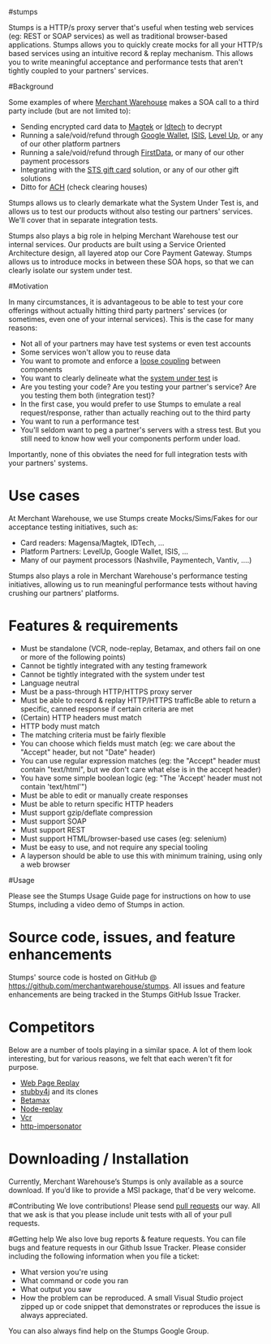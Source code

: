 #stumps

Stumps is a HTTP/s proxy server that's useful when testing web services (eg: REST or SOAP services) as well as traditional browser-based applications. Stumps allows you to quickly create mocks for all your HTTP/s based services using an intuitive record & replay mechanism. This allows you to write meaningful acceptance and performance tests that aren't tightly coupled to your partners' services.

#Background

Some examples of where [Merchant Warehouse](http://www.merchantwarehouse.com/) makes a SOA call to a third party include (but are not limited to):

* Sending encrypted card data to [Magtek](http://www.magtek.com/) or [Idtech](http://www.idtechproducts.com/) to decrypt
* Running a sale/void/refund through [Google Wallet](http://www.google.com/wallet/), [ISIS](https://www.paywithisis.com/), [Level Up](https://www.thelevelup.com/), or any of our other platform partners
* Running a sale/void/refund through [FirstData](https://www.firstdata.com/en_us/home.html), or many of our other payment processors
* Integrating with the [STS gift card](http://smarttransactions.com/) solution, or any of our other gift solutions
* Ditto for [ACH](http://en.wikipedia.org/wiki/Automated_Clearing_House) (check clearing houses)

Stumps allows us to clearly demarkate what the System Under Test is, and allows us to test our products without also testing our partners' services. We'll cover that in separate integration tests. 

Stumps also plays a big role in helping Merchant Warehouse test our internal services. Our products are built using a Service Oriented Architecture design, all layered atop our Core Payment Gateway. Stumps allows us to introduce mocks in between these SOA hops, so that we can clearly isolate our system under test.

#Motivation

In many circumstances, it is advantageous to be able to test your core offerings without actually hitting third party partners' services (or sometimes, even one of your internal services). This is the case for many reasons:

* Not all of your partners may have test systems or even test accounts
* Some services won't allow you to reuse data
* You want to promote and enforce a [loose coupling](http://en.wikipedia.org/wiki/Loose_coupling) between components
* You want to clearly delineate what the [system under test](http://en.wikipedia.org/wiki/System_under_test) is
 * Are you testing your code? Are you testing your partner's service? Are you testing them both (integration test)?
 * In the first case, you would prefer to use Stumps to emulate a real request/response, rather than actually reaching out to the third party
* You want to run a performance test
 * You'll seldom want to peg a partner's servers with a stress test. But you still need to know how well your components perform under load.

Importantly, none of this obviates the need for full integration tests with your partners' systems.

# Use cases

At Merchant Warehouse, we use Stumps create Mocks/Sims/Fakes for our acceptance testing initiatives, such as:

* Card readers: Magensa/Magtek, IDTech, ...
* Platform Partners: LevelUp, Google Wallet, ISIS, ...
* Many of our payment processors (Nashville, Paymentech, Vantiv, ....)

Stumps also plays a role in Merchant Warehouse's performance testing initiatives, allowing us to run meaningful performance tests without having crushing our partners' platforms.

# Features & requirements

* Must be standalone (VCR, node-replay, Betamax, and others fail on one or more of the following points)
 * Cannot be tightly integrated with any testing framework 
 * Cannot be tightly integrated with the system under test
 * Language neutral
* Must be a pass-through HTTP/HTTPS proxy server
* Must be able to record & replay HTTP/HTTPS trafficBe able to return a specific, canned response if certain criteria are met
 * (Certain) HTTP headers must match
 * HTTP body must match
* The matching criteria must be fairly flexible
 * You can choose which fields must match (eg: we care about the "Accept" header, but not "Date" header)
 * You can use regular expression matches (eg: the "Accept" header must contain "text/html", but we don't care what else is in the accept header)
 * You have some simple boolean logic (eg: "The 'Accept' header must not contain 'text/html'")
* Must be able to edit or manually create responses
* Must be able to return specific HTTP headers
* Must support gzip/deflate compression
* Must support SOAP
* Must support REST
* Must support HTML/browser-based use cases (eg: selenium)
* Must be easy to use, and not require any special tooling
 * A layperson should be able to use this with minimum training, using only a web browser

#Usage

Please see the Stumps Usage Guide page for instructions on how to use Stumps, including a video demo of Stumps in action.

# Source code, issues, and feature enhancements

Stumps' source code is hosted on GitHub @ https://github.com/merchantwarehouse/stumps. All issues and feature enhancements are being tracked in the Stumps GitHub Issue Tracker.

# Competitors

Below are a number of tools playing in a similar space. A lot of them look interesting, but for various reasons, we felt that each weren't fit for purpose.

* [Web Page Replay](https://code.google.com/p/web-page-replay/)
* [stubby4j](https://github.com/azagniotov/stubby4j) and its clones
* [Betamax](http://freeside.co/betamax/)
* [Node-replay](https://github.com/assaf/node-replay)
* [Vcr](https://www.relishapp.com/vcr/vcr/docs)
* [http-impersonator](https://code.google.com/p/http-impersonator/)

# Downloading / Installation
Currently, Merchant Warehouse’s Stumps is only available as a source download. If you’d like to provide a MSI package, that'd be very welcome.

#Contributing
We love contributions! Please send [pull requests](https://help.github.com/articles/using-pull-requests) our way. All that we ask is that you please include unit tests with all of your pull requests.

#Getting help
We also love bug reports & feature requests. You can file bugs and feature requests in our Github Issue Tracker. Please consider including the following information when you file a ticket:
* What version you're using
* What command or code you ran
* What output you saw
* How the problem can be reproduced. A small Visual Studio project zipped up or code snippet that demonstrates or reproduces the issue is always appreciated.

You can also always find help on the Stumps Google Group.
